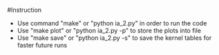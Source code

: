 #Instruction
- Use command "make" or "python ia_2.py" in order to run the code
- Use "make plot" or "python ia_2.py -p" to store the plots into file
- Use "make save" or "python ia_2.py -s" to save the kernel tables for faster future runs

